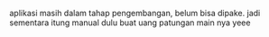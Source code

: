 aplikasi masih dalam tahap pengembangan, belum bisa dipake.
jadi sementara itung manual dulu buat uang patungan main nya yeee
